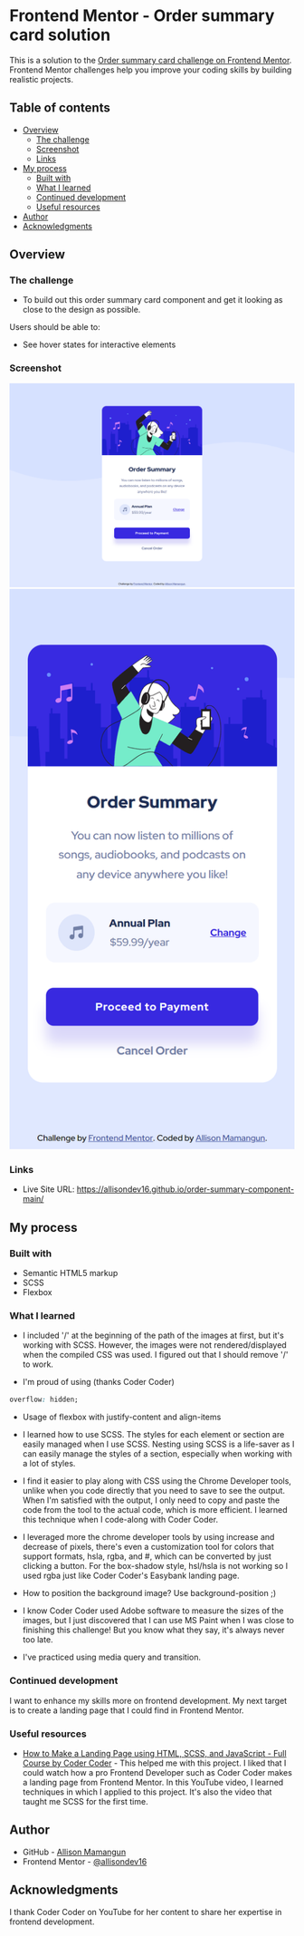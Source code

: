 # Frontend Mentor - Order summary card solution

This is a solution to the [Order summary card challenge on Frontend Mentor](https://www.frontendmentor.io/challenges/order-summary-component-QlPmajDUj). Frontend Mentor challenges help you improve your coding skills by building realistic projects. 

## Table of contents

- [Overview](#overview)
  - [The challenge](#the-challenge)
  - [Screenshot](#screenshot)
  - [Links](#links)
- [My process](#my-process)
  - [Built with](#built-with)
  - [What I learned](#what-i-learned)
  - [Continued development](#continued-development)
  - [Useful resources](#useful-resources)
- [Author](#author)
- [Acknowledgments](#acknowledgments)

## Overview

### The challenge

- To build out this order summary card component and get it looking as close to the design as possible.

Users should be able to:

- See hover states for interactive elements

### Screenshot

![Desktop](./myScreenshot/desktop.png)
![Mobile](./myScreenshot/mobile.png)

### Links

<!-- - Solution URL: [Add solution URL here](https://your-solution-url.com) -->
- Live Site URL: https://allisondev16.github.io/order-summary-component-main/

## My process

### Built with

- Semantic HTML5 markup
- SCSS
- Flexbox

### What I learned

- I included '/' at the beginning of the path of the images at first, but it's working with SCSS. However, the images were not rendered/displayed when the compiled CSS was used. I figured out that I should remove '/' to work.

- I'm proud of using (thanks Coder Coder)
```css
overflow: hidden;
```

- Usage of flexbox with justify-content and align-items

- I learned how to use SCSS. The styles for each element or section are easily managed when I use SCSS. Nesting using SCSS is a life-saver as I can easily manage the styles of a section, especially when working with a lot of styles. 

- I find it easier to play along with CSS using the Chrome Developer tools, unlike when you code directly that you need to save to see the output. When I'm satisfied with the output, I only need to copy and paste the code from the tool to the actual code, which is more efficient. I learned this technique when I code-along with Coder Coder.

- I leveraged more the chrome developer tools by using increase and decrease of pixels, there's even a customization tool for colors that support formats, hsla, rgba, and #, which can be converted by just clicking a button. For the box-shadow style, hsl/hsla is not working so I used rgba just like Coder Coder's Easybank landing page.

- How to position the background image? Use background-position ;)

- I know Coder Coder used Adobe software to measure the sizes of the images, but I just discovered that I can use MS Paint when I was close to finishing this challenge! But you know what they say, it's always never too late.

- I've practiced using media query and transition.

### Continued development

I want to enhance my skills more on frontend development. My next target is to create a landing page that I could find in Frontend Mentor.

### Useful resources

- [How to Make a Landing Page using HTML, SCSS, and JavaScript - Full Course by Coder Coder](https://youtu.be/aoQ6S1a32j8) - This helped me with this project. I liked that I could watch how a pro Frontend Developer such as Coder Coder makes a landing page from Frontend Mentor. In this YouTube video, I learned techniques in which I applied to this project. It's also the video that taught me SCSS for the first time.

## Author

- GitHub - [Allison Mamangun](https://github.com/allisondev16)
- Frontend Mentor - [@allisondev16](https://www.frontendmentor.io/profile/allisondev16)

## Acknowledgments

I thank Coder Coder on YouTube for her content to share her expertise in frontend development.
